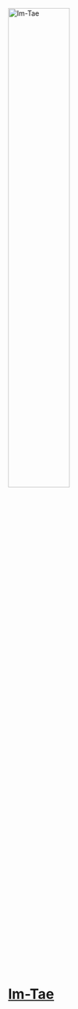 <img src="https://momenthana.github.io/images/Im-Tae.jpg" width="50%" height="50%" title="Im-Tae" alt="Im-Tae">

# [Im-Tae](https://github.com/Im-Tae)
